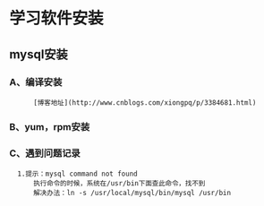 # 学习软件安装

## mysql安装

### A、编译安装
          [博客地址](http://www.cnblogs.com/xiongpq/p/3384681.html)
### B、yum，rpm安装

### C、遇到问题记录
      1.提示：mysql command not found
          执行命令的时候，系统在/usr/bin下面查此命令，找不到
          解决办法：ln -s /usr/local/mysql/bin/mysql /usr/bin